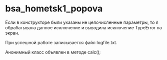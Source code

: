 # bsa_hometsk1_popova

Если в конструкторе были указаны не целочисленные параметры,
то я обрабатывала данное исключение и выводила исключение TypeError на экран.

При успешной работе записывается файл logfile.txt.

Анонимный класс объявлен в методе calc();